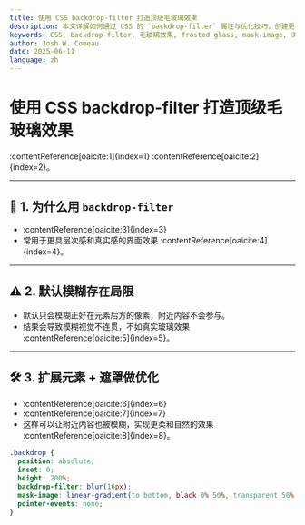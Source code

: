 ```yaml
---
title: 使用 CSS backdrop-filter 打造顶级毛玻璃效果
description: 本文详解如何通过 CSS 的 `backdrop-filter` 属性与优化技巧，创建更栩栩如生的毛玻璃（frosted glass）效果，并解决常见问题。
keywords: CSS, backdrop-filter, 毛玻璃效果, frosted glass, mask-image, 浏览器兼容, 优化技巧
author: Josh W. Comeau
date: 2025-06-11
language: zh
---
```


# 使用 CSS backdrop-filter 打造顶级毛玻璃效果

:contentReference[oaicite:1]{index=1} :contentReference[oaicite:2]{index=2}。

---

## 🎯 1. 为什么用 `backdrop-filter`

- :contentReference[oaicite:3]{index=3}
- 常用于更具层次感和真实感的界面效果 :contentReference[oaicite:4]{index=4}。

---

## ⚠️ 2. 默认模糊存在局限

- 默认只会模糊正好在元素后方的像素，附近内容不会参与。
- 结果会导致模糊视觉不连贯，不如真实玻璃效果 :contentReference[oaicite:5]{index=5}。

---

## 🛠️ 3. 扩展元素 + 遮罩做优化

- :contentReference[oaicite:6]{index=6}
- :contentReference[oaicite:7]{index=7}
- 这样可以让附近内容也被模糊，实现更柔和自然的效果 :contentReference[oaicite:8]{index=8}。

```css
.backdrop {
  position: absolute;
  inset: 0;
  height: 200%;
  backdrop-filter: blur(16px);
  mask-image: linear-gradient(to bottom, black 0% 50%, transparent 50% 100%);
  pointer-events: none;
}
```
